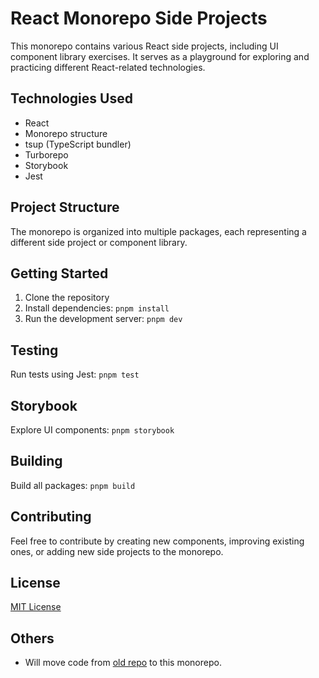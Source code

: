 # React Monorepo Side Projects

This monorepo contains various React side projects, including UI component library exercises. It serves as a playground for exploring and practicing different React-related technologies.

## Technologies Used

- React
- Monorepo structure
- tsup (TypeScript bundler)
- Turborepo
- Storybook
- Jest

## Project Structure

The monorepo is organized into multiple packages, each representing a different side project or component library.

## Getting Started

1. Clone the repository
2. Install dependencies: `pnpm install`
3. Run the development server: `pnpm dev`

## Testing

Run tests using Jest: `pnpm test`

## Storybook

Explore UI components: `pnpm storybook`

## Building

Build all packages: `pnpm build`

## Contributing

Feel free to contribute by creating new components, improving existing ones, or adding new side projects to the monorepo.

## License

[MIT License](LICENSE)

## Others
 - Will  move code from [old repo](https://github.com/Browinee/react-ui-component) to this monorepo.